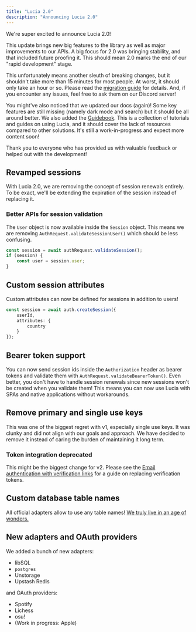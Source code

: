 ```yaml
---
title: "Lucia 2.0"
description: "Announcing Lucia 2.0"
---
```


We're super excited to announce Lucia 2.0!

This update brings new big features to the library as well as major improvements to our APIs. A big focus for 2.0 was bringing stability, and that included future proofing it. This should mean 2.0 marks the end of our "rapid development" stage.

This unfortunately means another sleuth of breaking changes, but it shouldn't take more than 15 minutes for most people. At worst, it should only take an hour or so. Please read the [migration guide]() for details. And, if you encounter any issues, feel free to ask them on our Discord server!

You might've also noticed that we updated our docs (again)! Some key features are still missing (namely dark mode and search) but it should be all around better. We also added the [Guidebook](/guidebook). This is a collection of tutorials and guides on using Lucia, and it should cover the lack of resources compared to other solutions. It's still a work-in-progress and expect more content soon!

Thank you to everyone who has provided us with valuable feedback or helped out with the development!

## Revamped sessions

With Lucia 2.0, we are removing the concept of session renewals entirely. To be exact, we'll be extending the expiration of the session instead of replacing it.

### Better APIs for session validation

The `User` object is now available inside the `Session` object. This means we are removing `AuthRequest.validateSessionUser()` which should be less confusing.

```ts
const session = await authRequest.validateSession();
if (session) {
	const user = session.user;
}
```

## Custom session attributes

Custom attributes can now be defined for sessions in addition to users!

```ts
const session = await auth.createSession({
	userId,
	attributes: {
		country
	}
});
```

## Bearer token support

You can now send session ids inside the `Authorization` header as bearer tokens and validate them with `AuthRequest.validateBearerToken()`. Even better, you don't have to handle session renewals since new sessions won't be created when you validate them! This means you can now use Lucia with SPAs and native applications without workarounds.

## Remove primary and single use keys

This was one of the biggest regret with v1, especially single use keys. It was clunky and did not align with our goals and approach. We have decided to remove it instead of caring the burden of maintaining it long term.

### Token integration deprecated

This might be the biggest change for v2. Please see the [Email authentication with verification links](/guidebook/sign-in-with-email-and-password) for a guide on replacing verification tokens.

## Custom database table names

All official adapters allow to use any table names! [We truly live in an age of wonders.](https://www.youtube.com/live/GYkq9Rgoj8E?feature=share&t=2331)

## New adapters and OAuth providers

We added a bunch of new adapters:

- libSQL
- `postgres`
- Unstorage
- Upstash Redis

and OAuth providers:

- Spotify
- Lichess
- osu!
- (Work in progress: Apple)